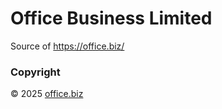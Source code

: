 # Office Business Limited

Source of https://office.biz/

### Copyright

&copy; 2025 [office.biz](https://office.biz)
